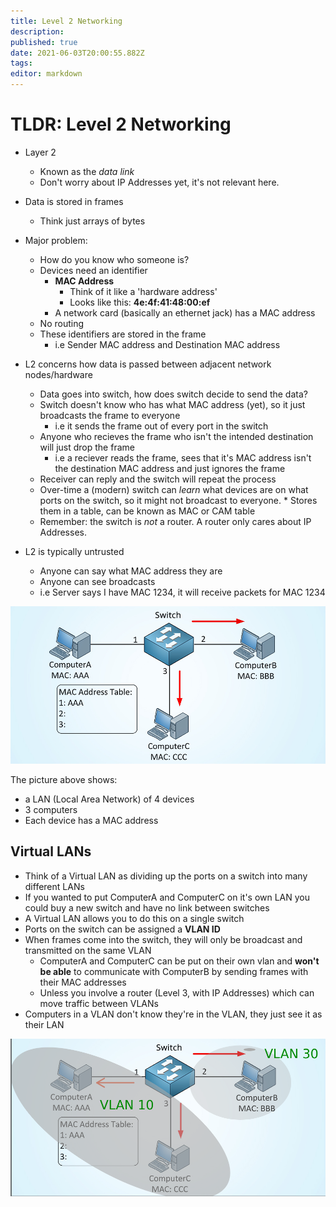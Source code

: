 ```yaml
---
title: Level 2 Networking
description: 
published: true
date: 2021-06-03T20:00:55.882Z
tags: 
editor: markdown
---
```


# TLDR: Level 2 Networking

* Layer 2
	* Known as the _data link_
	* Don't worry about IP Addresses yet, it's not relevant here.

* Data is stored in frames
	* Think just arrays of bytes

* Major problem:
	* How do you know who someone is?
  * Devices need an identifier
  	* **MAC Address**
    	* Think of it like a 'hardware address'
      * Looks like this: **4e:4f:41:48:00:ef**
    * A network card (basically an ethernet jack) has a MAC address
  * No routing
  * These identifiers are stored in the frame
  	* i.e Sender MAC address and Destination MAC address
  
* L2 concerns how data is passed between adjacent network nodes/hardware
	* Data goes into switch, how does switch decide to send the data?
  * Switch doesn't know who has what MAC address (yet), so it just broadcasts the frame to everyone
  	* i.e it sends the frame out of every port in the switch
  * Anyone who recieves the frame who isn't the intended destination will just drop the frame
  	* i.e a reciever reads the frame, sees that it's MAC address isn't the destination MAC address and just ignores the frame
  * Receiver can reply and the switch will repeat the process
  * Over-time a (modern) switch can _learn_ what devices are on what ports on the switch, so it 
  	might not broadcast to everyone.
    	* Stores them in a table, can be known as MAC or CAM table
  * Remember: the switch is _not_ a router. A router only cares about IP Addresses.
  
* L2 is typically untrusted
	* Anyone can say what MAC address they are
  * Anyone can see broadcasts
  * i.e Server says I have MAC 1234, it will receive packets for MAC 1234
  
![how-a-switch-learns-mac-addresses-step-two.jpg](/sysadmin/tldr/how-a-switch-learns-mac-addresses-step-two.jpg)

The picture above shows:
  
  * a LAN (Local Area Network) of 4 devices
  * 3 computers
  * Each device has a MAC address
  
## Virtual LANs

* Think of a Virtual LAN as dividing up the ports on a switch into many different LANs
* If you wanted to put ComputerA and ComputerC on it's own LAN you could buy a new switch and have no link between switches
* A Virtual LAN allows you to do this on a single switch
* Ports on the switch can be assigned a **VLAN ID**
* When frames come into the switch, they will only be broadcast and transmitted on the same VLAN
	* ComputerA and ComputerC can be put on their own vlan and **won't be able** to communicate with ComputerB by sending frames with their MAC addresses
  	* Unless you involve a router (Level 3, with IP Addresses) which can move traffic between VLANs
* Computers in a VLAN don't know they're in the VLAN, they just see it as their LAN

![2021-06-03_19-59.png](/sysadmin/tldr/2021-06-03_19-59.png)

